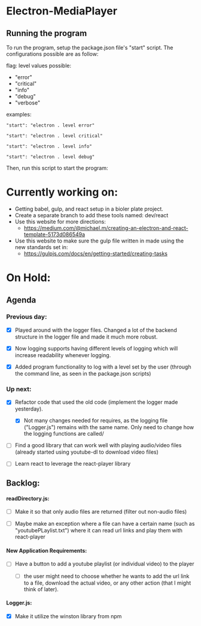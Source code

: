 # Electron-MediaPlayer

## Running the program

To run the program, setup the package.json file's "start" script. The configurations possible are as follow:

flag: level
values possible:

- "error"
- "critical"
- "info"
- "debug"
- "verbose" 

examples:

```
"start": "electron . level error"

"start": "electron . level critical"

"start": "electron . level info"

"start": "electron . level debug"
```

Then, run this script to start the program:


# Currently working on: 
- Getting babel, gulp, and react setup in a bioler plate project. 
- Create a separate branch to add these tools named: dev/react
- Use this website for more directions:
  - https://medium.com/@michael.m/creating-an-electron-and-react-template-5173d086549a
- Use this website to make sure the gulp file written in made using the new standards set in: 
  - https://gulpjs.com/docs/en/getting-started/creating-tasks


# On Hold:
## Agenda

### Previous day:

- [x] Played around with the logger files. Changed a lot of the backend structure in the logger file and made it much more robust. 
- [x] Now logging supports having different levels of logging which will increase readability whenever logging. 
- [x] Added program functionality to log with a level set by the user (through the command line, as seen in the package.json scripts) 


### Up next:

- [x] Refactor code that used the old code (implement the logger made yesterday). 
  - [x] Not many changes needed for requires, as the logging file ("Logger.js") remains with the same name. Only need to change how the logging functions are called/
- [ ] Find a good library that can work well with playing audio/video files (already started using youtube-dl to download video files)
- [ ] Learn react to leverage the react-player library 



## Backlog:

#### readDirectory.js:
- [ ] Make it so that only audio files are returned (filter out non-audio files)
- [ ] Maybe make an exception where a file can have a certain name (such as "youtubePLaylist.txt") where it can read url links and play them with react-player


#### New Application Requirements:
- [ ] Have a button to add a youtube playlist (or individual video) to the player
  -[ ] the user might need to choose whether he wants to add the url link to a file, download the actual video, or any other action (that I might think of later).


#### Logger.js:
- [x] Make it utilize the winston library from npm